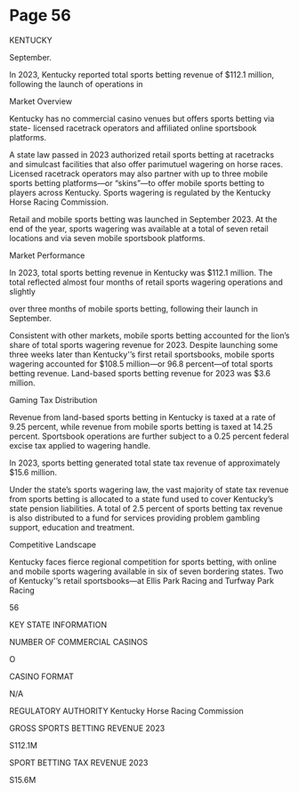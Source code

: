 # Page 56

KENTUCKY

September.

In 2023, Kentucky reported total sports betting revenue
of $112.1 million, following the launch of operations in

Market Overview

Kentucky has no commercial casino venues but offers sports betting via state-
licensed racetrack operators and affiliated online sportsbook platforms.

A state law passed in 2023 authorized retail sports betting at racetracks
and simulcast facilities that also offer parimutuel wagering on horse races.
Licensed racetrack operators may also partner with up to three mobile sports
betting platforms—or “skins”—to offer mobile sports betting to players
across Kentucky. Sports wagering is regulated by the Kentucky Horse Racing
Commission.

Retail and mobile sports betting was launched in September 2023. At the end
of the year, sports wagering was available at a total of seven retail locations and
via seven mobile sportsbook platforms.

Market Performance

In 2023, total sports betting revenue in Kentucky was $112.1 million. The total
reflected almost four months of retail sports wagering operations and slightly

over three months of mobile sports betting, following their launch in September.

Consistent with other markets, mobile sports betting accounted for the lion’s
share of total sports wagering revenue for 2023. Despite launching some three
weeks later than Kentucky'’s first retail sportsbooks, mobile sports wagering
accounted for $108.5 million—or 96.8 percent—of total sports betting
revenue. Land-based sports betting revenue for 2023 was $3.6 million.

Gaming Tax Distribution

Revenue from land-based sports betting in Kentucky is taxed at a rate of 9.25
percent, while revenue from mobile sports betting is taxed at 14.25 percent.
Sportsbook operations are further subject to a 0.25 percent federal excise tax
applied to wagering handle.

In 2023, sports betting generated total state tax revenue of approximately
$15.6 million.

Under the state’s sports wagering law, the vast majority of state tax revenue
from sports betting is allocated to a state fund used to cover Kentucky’s
state pension liabilities. A total of 2.5 percent of sports betting tax revenue
is also distributed to a fund for services providing problem gambling support,
education and treatment.

Competitive Landscape

Kentucky faces fierce regional competition for sports betting, with online
and mobile sports wagering available in six of seven bordering states. Two of
Kentucky'’s retail sportsbooks—at Ellis Park Racing and Turfway Park Racing

56

KEY STATE INFORMATION

NUMBER OF COMMERCIAL CASINOS

O

CASINO FORMAT

N/A

REGULATORY AUTHORITY
Kentucky Horse
Racing Commission

GROSS SPORTS BETTING REVENUE 2023

S112.1M

SPORT BETTING TAX REVENUE 2023

S15.6M
